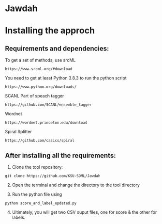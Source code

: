 # Jawdah

# Installing the approch

## Requirements and dependencies:

To get a set of methods, use srcML
```
https://www.srcml.org/#download
```
You need to get at least Python 3.8.3 to run the python script
```
https://www.python.org/downloads/
```

SCANL Part of speach tagger
```
https://github.com/SCANL/ensemble_tagger 
```
Wordnet
```
https://wordnet.princeton.edu/download 
```
Spiral Splitter
```
https://github.com/casics/spiral
```

## After installing all the requirements:

1. Clone the tool repository:
```
git clone https://github.com/KSU-SDML/Jawdah
```
2. Open the terminal and change the directory to the tool directory 

3. Run the python file using 
```
python score_and_label_updated.py
```
4. Ultimately, you will get two CSV ouput files, one for score & the other for labels. 
